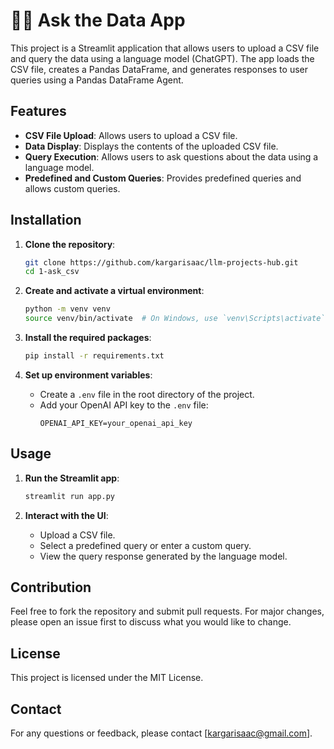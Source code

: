 # 🦜🔗 Ask the Data App

This project is a Streamlit application that allows users to upload a CSV file and query the data using a language model (ChatGPT). The app loads the CSV file, creates a Pandas DataFrame, and generates responses to user queries using a Pandas DataFrame Agent.

## Features
- **CSV File Upload**: Allows users to upload a CSV file.
- **Data Display**: Displays the contents of the uploaded CSV file.
- **Query Execution**: Allows users to ask questions about the data using a language model.
- **Predefined and Custom Queries**: Provides predefined queries and allows custom queries.

## Installation

1. **Clone the repository**:
   ```bash
   git clone https://github.com/kargarisaac/llm-projects-hub.git
   cd 1-ask_csv
   ```

2. **Create and activate a virtual environment**:
   ```bash
   python -m venv venv
   source venv/bin/activate  # On Windows, use `venv\Scripts\activate`
   ```

3. **Install the required packages**:
   ```bash
   pip install -r requirements.txt
   ```

4. **Set up environment variables**:
   - Create a `.env` file in the root directory of the project.
   - Add your OpenAI API key to the `.env` file:
     ```
     OPENAI_API_KEY=your_openai_api_key
     ```

## Usage

1. **Run the Streamlit app**:
   ```bash
   streamlit run app.py
   ```

2. **Interact with the UI**:
   - Upload a CSV file.
   - Select a predefined query or enter a custom query.
   - View the query response generated by the language model.

## Contribution

Feel free to fork the repository and submit pull requests. For major changes, please open an issue first to discuss what you would like to change.

## License

This project is licensed under the MIT License.

## Contact

For any questions or feedback, please contact [kargarisaac@gmail.com].
